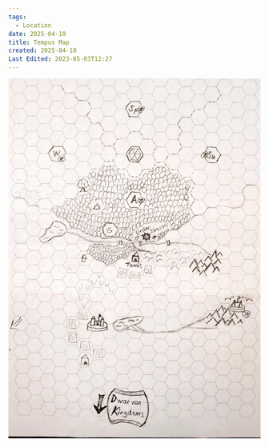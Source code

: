 ```yaml
---
tags:
  - Location
date: 2025-04-10
title: Tempus Map
created: 2025-04-10
Last Edited: 2023-05-03T12:27
---
```

![tempus-map.jpg](/images/tempus-map.jpg)